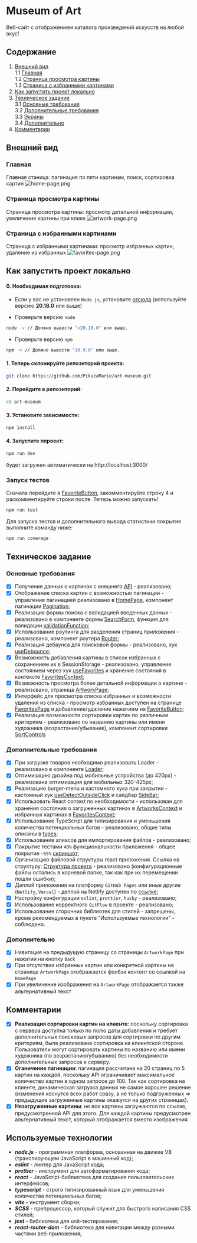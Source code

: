 # Museum of Art

Веб-сайт с отображением каталога произведений искусств на любой вкус!

## Содержание

1. [Внешний вид](#внешний-вид)  
   1.1 [Главная](#главная)  
   1.2 [Страница просмотра картины](#страница-просмотра-картины)  
   1.3 [Страница c избранными картинами](#страница-с-избранными-картинами)
2. [Как запустить проект локально](#как-запустить-проект-локально)
3. [Техническое задание](#техническое-задание)  
   3.1 [Основные требования](#основные-требования)  
   3.2 [Дополнительные требования](#дополнительные-требования)  
   3.3 [Экраны](#экраны)  
   3.4 [Дополнительно](#дополнительно)
4. [Комментарии](#комментарии)

## Внешний вид

### Главная

Главная станица: пагинация по пяти картинам, поиск, сортировка картин
![home-page.png](docs/gif/home-page.gif)

### Страница просмотра картины

Страница просмотра картины: просмотр детальной информации, увеличение картины при клике
![artwork-page.png](docs/gif/artwork-page.gif)

### Страница с избранными картинами

Страница с избранными картинами: просмотр избранных картин, удаление из избранных
![favorites-page.png](docs/gif/favorites-page.gif)

## Как запустить проект локально

#### 0. Необходимая подготовка:

- Если у вас не установлен `Node.js`, установите [отсюда](https://nodejs.org/en/download) (используйте версию **20.18.0** или выше)

- Проверьте версию `node`

```bash
node -v // Должно вывести "v20.18.0" или выше.
```

- Проверьте версию `npm`

```bash
npm -v // Должно вывести "10.9.0" или выше.
```

#### 1. Теперь склонируйте репозиторий проекта:

```bash
git clone https://github.com/PikuzaMarie/art-museum.git
```

#### 2. Перейдите в репозиторий:

```bash
cd art-museum
```

#### 3. Установите зависимости:

```bash
npm install
```

#### 4. Запустите ппроект:

```bash
npm run dev
```

будет загружен автоматически на http://localhost:3000/

### Запуск тестов

Сначала перейдите в [FavoriteButton](src/components/FavoriteButton/index.tsx), закомментируйте строку 4 и раскомментируйте строки после. Теперь можно запускать!

```bash
npm run test
```

Для запуска тестов и дополнительного вывода статистики покрытия выполните команду ниже:

```bash
npm run coverage
```

## Техническое задание

### Основные требования

- [x] Получение данных о картинах с внешнего [API](https://api.artic.edu/docs/#introduction) - реализовано;
- [x] Отображение списка картин с возможностью пагинации - управление пагинацией реализовано в [HomePage](src/pages/HomePage/index.tsx), компонент пагинации [Pagination](src/components/Pagination/);
- [x] Реализация формы поиска с валидацией введенных данных - реализовано в компоненте формы [SearchForm](src/components/SearchForm/index.tsx), функция для валидации [validationFunction](src/utils/validationFunctions/index.ts);
- [x] Использование роутинга для разделения страниц приложения - реализовано, компонент роутера [Router](src/pages/router.tsx);
- [x] Реализация дебаунса для поисковой формы - реализовано, хук [useDebounce](src/hooks/useDebounce.ts);
- [x] Возможность добавления картины в список избранных с сохранением их в SessionStorage - реализовано, управление состоянием через хук [useFavorites](src/hooks/useFavorites.ts) и хранение состояния в контексте [FavoritesContext](src/store/providers/favorites-context-provider.tsx);
- [x] Возможность просмотра более детальной информации о картине - реализовано, страница [ArtworkPage](src/pages/ArtworkPage/index.tsx);
- [x] Интерфейс для просмотра списка избранных и возможности удаления из списка - просмотр избранных доступен на странице [FavoritesPage](src/pages/FavoritesPage/index.tsx) и добавление/удаление нажатием на [FavoriteButton](src/components/FavoriteButton/index.tsx);
- [x] Реализация возможности сортировки картин по различным критериям - реализовано по названию картины или имени художника (возрастание/убывание), компонент сортировки [SortControls](src/components/SortControls/index.tsx)

### Дополнительные требования

- [x] При загрузке товаров необходимо реализовать Loader - реализовано в компоненте [Loader](src/components/Loader/index.tsx);
- [x] Оптимизацию дизайна под мобильные устройства (до 420px) - реализована оптимизация для мобильных 320-425px;
- [x] Реализацию burger-menu и кастомного хука при закрытии - кастомный хук [useDetectOutsideClick](src/hooks/useDetectOutsideClick.ts) и сайдбар [SideBar](src/components/Sidebar/index.tsx);
- [x] Использовать React context по необходимости - использован для хранения состояния о загруженных картинах в [ArtworksContext](src/store/providers/artworks-context-provider.tsx) и избранных картинах в [FavoritesContext](src/store/providers/favorites-context-provider.tsx);
- [x] Использование TypeScript для типизирования и уменьшения количества потенциальных багов - реализовано, общие типы описаны в [types](src/types/index.ts);
- [x] Использование алиасов для импортирования файлов - реализовано;
- [x] Покрытие тестами `40%` функциональности приложения - общее покрытие `~55%` [скриншот](docs/img_coverage/);
- [x] Организацию файловой структуры react приложения. Ссылка на структуру: [Структура проекта](https://github.com/mkrivel/structure) - реализовано (конфигурационные файлы остались в корневой папке, так как при их перемещении пошли ошибки);
- [x] Деплой приложения на платформу `GitHub Pages` или иные другие (`Netlify`, `Vercel`) - деплой на Netlify доступен по [ссылке](https://art-museum-by-marie.netlify.app/);
- [x] Настройку конфигурации `eslint`, `prettier`, `husky` - реализовано;
- [x] Использование корректного `GitFlow` в проекте - реализовано;
- [x] Использование сторонних библиотек для стилей - запрещены, кроме рекомендуемых в пункте “Используемые технологии” - соблюдено.

### Дополнительно

- [x] Навигация на предыдущую страницу со страницы `ArtworkPage` при нажатии на кнопку `Back`
- [x] При отсутствии избранных картин или конкретной картины на странице `ArtworkPage` отображается фолбэк контент со ссылкой на `HomePage`
- [x] При увеличение изображения на `ArtworkPage` отображается также альтернативный текст

## Комментарии

- [x] **Реализация сортировки картин на клиенте**: поскольку сортировка с сервера доступна только по полю даты добавления и требует дополнительных поисковых запросов для сортировки по другим критериям, была реализована сортировка на клиентской стороне. Пользователи могут сортировать картины по названию или имени художника (по возрастанию/убыванию) без необходимости дополнительных запросов к серверу.
- [x] **Оганичение пагинации**: пагинация рассчитана на 20 страниц по 5 картин на каждой, поскольку API ограничивает максимальное количество картин в одном запросе до 100. Так как сортировка на клиенте, динамическая загрузка данных не самое хорошее решение (изменения коснутся всех работ сразу, а не только подгруженных => предыдущие загруженные картины окажутся на других страницах).
- [x] **Незагруженные картины**: не все картины загружаются по ссылке, предусмотренной API для этого. Для каждой картины предусмотрен альтернативный текст, который отображается вместо изображения.

## Используемые технологии

- **_node.js_** - программная платформа, основанная на движке V8 (транслирующем JavaScript в машинный код);
- **_eslint_** - линтер для JavaScript кода;
- **_prettier_** - инструмент для автоформатирования кода;
- **_react_** - JavaScript-библиотека для создания пользовательских интерфейсов;
- **_typescript_** - строго типизированный язык для уменьшения количества потенциальных багов;
- **_vite_** - инструмент сборки;
- **_SCSS_** - препроцессор, который служит для быстрого написания CSS стилей;
- **_jest_** - библиотека для unit-тестирования;
- **_react-router-dom_** - библиотека для навигации между разными частями веб-приложения;

